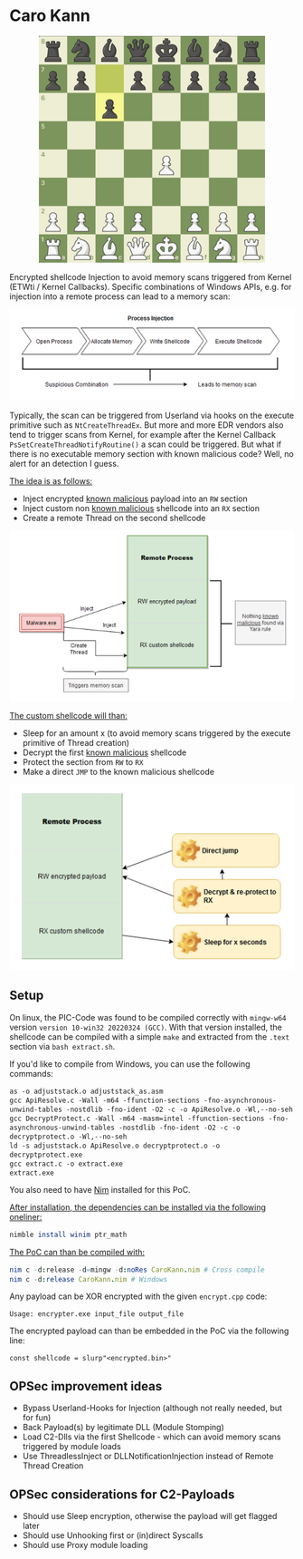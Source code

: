 # Caro Kann

<p align="center">
<img src="https://github.com/S3cur3Th1sSh1t/Caro-Kann/blob/main/images/CaroKann.jpg?raw=true" alt="Caro Kann defense" width="400" height="400">
</p>

Encrypted shellcode Injection to avoid memory scans triggered from Kernel (ETWti / Kernel Callbacks). Specific combinations of Windows APIs, e.g. for injection into a remote process can lead to a memory scan:

<p align="center">
<img src="https://github.com/S3cur3Th1sSh1t/Caro-Kann/blob/main/images/ScanTrigger.png?raw=true" alt="ScanTrigger">
</p>

Typically, the scan can be triggered from Userland via hooks on the execute primitive such as `NtCreateThreadEx`. But more and more EDR vendors also tend to trigger scans from Kernel, for example after the Kernel Callback `PsSetCreateThreadNotifyRoutine()` a scan could be triggered. But what if there is no executable memory section with known malicious code? Well, no alert for an detection I guess.

<ins>The idea is as follows:</ins>

- Inject encrypted <ins>known malicious</ins> payload into an `RW` section
- Inject custom non <ins>known malicious</ins> shellcode into an `RX` section
- Create a remote Thread on the second shellcode

<p align="center">
<img src="https://github.com/S3cur3Th1sSh1t/Caro-Kann/blob/main/images/Inject.png?raw=true" alt="Inject">
</p>

<ins>The custom shellcode will than:</ins>

- Sleep for an amount x (to avoid memory scans triggered by the execute primitive of Thread creation)
- Decrypt the first <ins>known malicious</ins> shellcode
- Protect the section from `RW` to `RX`
- Make a direct `JMP` to the known malicious shellcode

<p align="center">
<img src="https://github.com/S3cur3Th1sSh1t/Caro-Kann/blob/main/images/Shellcode.png?raw=true" alt="Shellcode">
</p>

## Setup

On linux, the PIC-Code was found to be compiled correctly with `mingw-w64` version `version 10-win32 20220324 (GCC)`. With that version installed, the shellcode can be compiled with a simple `make` and extracted from the `.text` section via `bash extract.sh`. 

If you'd like to compile from Windows, you can use the following commands:

```
as -o adjuststack.o adjuststack_as.asm
gcc ApiResolve.c -Wall -m64 -ffunction-sections -fno-asynchronous-unwind-tables -nostdlib -fno-ident -O2 -c -o ApiResolve.o -Wl,--no-seh
gcc DecryptProtect.c -Wall -m64 -masm=intel -ffunction-sections -fno-asynchronous-unwind-tables -nostdlib -fno-ident -O2 -c -o decryptprotect.o -Wl,--no-seh
ld -s adjuststack.o ApiResolve.o decryptprotect.o -o decryptprotect.exe
gcc extract.c -o extract.exe
extract.exe
```

You also need to have [Nim](https://nim-lang.org/) installed for this PoC.

<ins>After installation, the dependencies can be installed via the following oneliner:</ins>

```nim
nimble install winim ptr_math
```

<ins>The PoC can than be compiled with:</ins>

```nim
nim c -d:release -d=mingw -d:noRes CaroKann.nim # Cross compile
nim c -d:release CaroKann.nim # Windows
```

Any payload can be XOR encrypted with the given `encrypt.cpp` code:

```
Usage: encrypter.exe input_file output_file
```

The encrypted payload can than be embedded in the PoC via the following line:

```
const shellcode = slurp"<encrypted.bin>"
```


## OPSec improvement ideas

- Bypass Userland-Hooks for Injection (although not really needed, but for fun)
- Back Payload(s) by legitimate DLL (Module Stomping)
- Load C2-Dlls via the first Shellcode - which can avoid memory scans triggered by module loads
- Use ThreadlessInject or DLLNotificationInjection instead of Remote Thread Creation

## OPSec considerations for C2-Payloads

- Should use Sleep encryption, otherwise the payload will get flagged later
- Should use Unhooking first or (in)direct Syscalls
- Should use Proxy module loading
